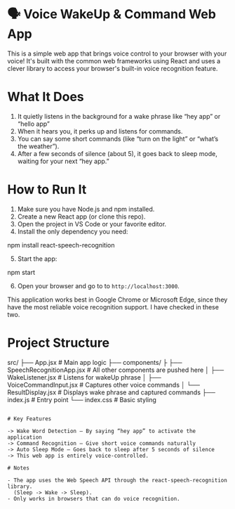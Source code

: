 # 🗣️ Voice WakeUp & Command Web App

This is a simple web app that brings voice control to your browser with your voice! It's built with the common web frameworks using React and uses a clever library to access your browser's built-in voice recognition feature.

# What It Does

1. It quietly listens in the background for a wake phrase like “hey app” or “hello app”
2. When it hears you, it perks up and listens for commands.
3. You can say some short commands (like “turn on the light” or “what’s the weather”).
4. After a few seconds of silence (about 5), it goes back to sleep mode, waiting for your next “hey app.”

# How to Run It

1. Make sure you have Node.js and npm installed.
2. Create a new React app (or clone this repo).
3. Open the project in VS Code or your favorite editor.
4. Install the only dependency you need:

npm install react-speech-recognition

5. Start the app:

npm start

6. Open your browser and go to to `http://localhost:3000`.

This application works best in Google Chrome or Microsoft Edge, since they have the most reliable voice recognition support. I have checked in these two.

# Project Structure

src/
├── App.jsx # Main app logic
├── components/
├ ├── SpeechRecognitionApp.jsx # All other components are pushed here
│ ├── WakeListener.jsx # Listens for wakeUp phrase
│ ├── VoiceCommandInput.jsx # Captures other voice commands
│ └── ResultDisplay.jsx # Displays wake phrase and captured commands
├── index.js # Entry point
└── index.css # Basic styling
```

# Key Features

-> Wake Word Detection — By saying “hey app” to activate the application
-> Command Recognition — Give short voice commands naturally
-> Auto Sleep Mode — Goes back to sleep after 5 seconds of silence
-> This web app is entirely voice-controlled.

# Notes

- The app uses the Web Speech API through the react-speech-recognition library.
  (Sleep -> Wake -> Sleep).
- Only works in browsers that can do voice recognition.
